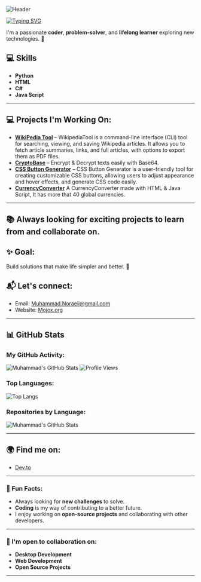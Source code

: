 
![Header](https://github.com/user-attachments/assets/2391f653-82a9-4156-bda1-b7653f1646c4)




[![Typing SVG](https://readme-typing-svg.demolab.com?font=Fira+Code&pause=1000&color=F70000&background=0E00FF00&width=435&lines=Hello;Hola;Bonjour;Hallo;Ciao;%E4%BD%A0%E5%A5%BD+;%E3%81%93%E3%82%93%E3%81%AB%E3%81%A1%E3%81%AF+;%EC%95%88%EB%85%95%ED%95%98%EC%84%B8%EC%9A%94+;%D9%85%D8%B1%D8%AD%D8%A8%D8%A7+;%D8%B3%D9%84%D8%A7%D9%85;Merhaba;%E0%A4%A8%E0%A4%AE%E0%A4%B8%E0%A5%8D%E0%A4%A4%E0%A5%87+;Ol%C3%A1;%CE%93%CE%B5%CE%B9%CE%B1+%CF%83%CE%B1%CF%82;Hej)](https://git.io/typing-svg)


I'm a passionate **coder**, **problem-solver**, and **lifelong learner** exploring new technologies. 🚀

## 💻 Skills

- **Python**
- **HTML**
- **C#**
- **Java Script**

---

## 💻 Projects I'm Working On:
- **[WikiPedia Tool](https://github.com/Muhammad-Noraeii/WikipediaTool)** – WikipediaTool is a command-line interface (CLI) tool for searching, viewing, and saving Wikipedia articles. It allows you to fetch article summaries, links, and full articles, with options to export them as PDF files.
- **[CryptoBase](https://github.com/Muhammad-Noraeii/CryptoBase)** – Encrypt & Decrypt texts easily with Base64.
- **[CSS Button Generator](https://github.com/Muhammad-Noraeii/CSS-Button-Generator)** – CSS Button Generator is a user-friendly tool for creating customizable CSS buttons, allowing users to adjust appearance and hover effects, and generate CSS code easily.
- **[CurrencyConverter](https://github.com/Muhammad-Noraeii/CurrencyConverter)** A CurrencyConverter made with HTML & Java Script, It has more that 40 global currencies.

---
## 📚 Always looking for exciting projects to learn from and collaborate on. 

## ✨ Goal:  
Build solutions that make life simpler and better. 🌟

## 📬 Let's connect:
- Email: [Muhammad.Noraeii@gmail.com](mailto:Muhammad.Noraeii@gmail.com)
- Website: [Mojox.org](https://Mojox.org)

---

## 📊 GitHub Stats

### My GitHub Activity:

![Muhammad's GitHub Stats](https://github-readme-stats.vercel.app/api?username=Muhammad-Noraeii&show_icons=true&count_private=true&hide_title=true&hide=prs)
![Profile Views](https://komarev.com/ghpvc/?username=Muhammad-Noraeii&color=blueviolet&style=flat-square&label=Profile+Views)

### Top Languages:

![Top Langs](https://github-readme-stats.vercel.app/api/top-langs/?username=Muhammad-Noraeii&layout=compact)

### Repositories by Language:

![Muhammad's GitHub Stats](https://github-profile-summary-cards.vercel.app/api/cards/repos-per-language?username=Muhammad-Noraeii&theme=github)

---

## 🌍 Find me on:
- [Dev.to](https://dev.to/muhammad-noraeii)

---

### 🎯 Fun Facts:
- Always looking for **new challenges** to solve.
- **Coding** is my way of contributing to a better future.
- I enjoy working on **open-source projects** and collaborating with other developers.

---


### 👥 I'm open to collaboration on:
- **Desktop Development**
- **Web Development**
- **Open Source Projects**

---
